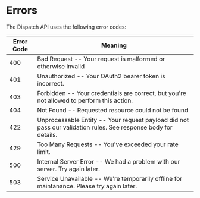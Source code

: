 # Errors

The Dispatch API uses the following error codes:


Error Code | Meaning
---------- | -------
400 | Bad Request -- Your request is malformed or otherwise invalid
401 | Unauthorized -- Your OAuth2 bearer token is incorrect.
403 | Forbidden -- Your credentials are correct, but you're not allowed to perform this action.
404 | Not Found -- Requested resource could not be found
422 | Unprocessable Entity -- Your request payload did not pass our validation rules. See response body for details.
429 | Too Many Requests -- You've exceeded your rate limit.
500 | Internal Server Error -- We had a problem with our server. Try again later.
503 | Service Unavailable -- We're temporarily offline for maintanance. Please try again later.
